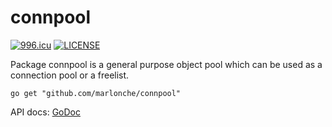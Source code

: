 # connpool
[![996.icu](https://img.shields.io/badge/link-996.icu-red.svg)](https://996.icu)
[![LICENSE](https://img.shields.io/badge/license-Anti%20996-blue.svg)](https://github.com/996icu/996.ICU/blob/master/LICENSE)

Package connpool is a general purpose object pool which can be used as a connection pool or a freelist.

    go get "github.com/marlonche/connpool"

API docs: [GoDoc](https://godoc.org/github.com/marlonche/connpool)
